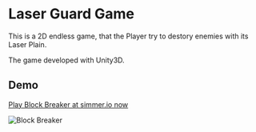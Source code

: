 # Laser Guard Game

This is a 2D endless game, that the Player try to destory enemies with its Laser Plain.

The game developed with Unity3D.

## Demo

[Play Block Breaker at simmer.io now](https://simmer.io/@sadra/blockbreaker)

![Block Breaker](https://imgur.com/download/5suCvVy)
